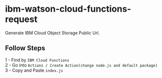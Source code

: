 # ibm-watson-cloud-functions-request
Generate IBM Cloud Object Storage Public Url.

## Follow Steps

1 - Find by `IBM Cloud Functions`<br />
2 - Go into `Actions / Create Action(change node.js and default package)` <br />
3 - Copy and Paste `index.js` <br />
